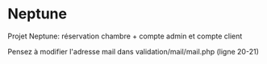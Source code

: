 # Neptune
Projet Neptune: réservation chambre + compte admin et compte client

Pensez à modifier l'adresse mail dans validation/mail/mail.php (ligne 20-21)
